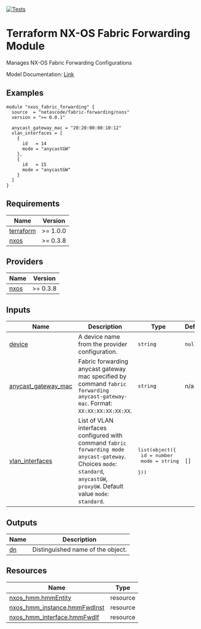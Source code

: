 <!-- BEGIN_TF_DOCS -->
[![Tests](https://github.com/netascode/terraform-nxos-fabric-forwarding/actions/workflows/test.yml/badge.svg)](https://github.com/netascode/terraform-nxos-fabric-forwarding/actions/workflows/test.yml)

# Terraform NX-OS Fabric Forwarding Module

Manages NX-OS Fabric Forwarding Configurations

Model Documentation: [Link](https://developer.cisco.com/docs/cisco-nexus-3000-and-9000-series-nx-api-rest-sdk-user-guide-and-api-reference-release-9-3x/#!configuring-hmm)

## Examples

```hcl
module "nxos_fabric_forwarding" {
  source  = "netascode/fabric-forwarding/nxos"
  version = ">= 0.0.1"

  anycast_gateway_mac = "20:20:00:00:10:12"
  vlan_interfaces = [
    {
      id   = 14
      mode = "anycastGW"
    },
    {
      id   = 15
      mode = "anycastGW"
    }
  ]
}
```

## Requirements

| Name | Version |
|------|---------|
| <a name="requirement_terraform"></a> [terraform](#requirement\_terraform) | >= 1.0.0 |
| <a name="requirement_nxos"></a> [nxos](#requirement\_nxos) | >= 0.3.8 |

## Providers

| Name | Version |
|------|---------|
| <a name="provider_nxos"></a> [nxos](#provider\_nxos) | >= 0.3.8 |

## Inputs

| Name | Description | Type | Default | Required |
|------|-------------|------|---------|:--------:|
| <a name="input_device"></a> [device](#input\_device) | A device name from the provider configuration. | `string` | `null` | no |
| <a name="input_anycast_gateway_mac"></a> [anycast\_gateway\_mac](#input\_anycast\_gateway\_mac) | Fabric forwarding anycast gateway mac specified by command `fabric forwarding anycast-gateway-mac`. Format: `XX:XX:XX:XX:XX:XX`. | `string` | n/a | yes |
| <a name="input_vlan_interfaces"></a> [vlan\_interfaces](#input\_vlan\_interfaces) | List of VLAN interfaces configured with command `fabric forwarding mode anycast-gateway`. Choices `mode`: `standard`, `anycastGW`, `proxyGW`. Default value `mode`: `standard`. | <pre>list(object({<br>    id   = number<br>    mode = string<br>  }))</pre> | `[]` | no |

## Outputs

| Name | Description |
|------|-------------|
| <a name="output_dn"></a> [dn](#output\_dn) | Distinguished name of the object. |

## Resources

| Name | Type |
|------|------|
| [nxos_hmm.hmmEntity](https://registry.terraform.io/providers/netascode/nxos/latest/docs/resources/hmm) | resource |
| [nxos_hmm_instance.hmmFwdInst](https://registry.terraform.io/providers/netascode/nxos/latest/docs/resources/hmm_instance) | resource |
| [nxos_hmm_interface.hmmFwdIf](https://registry.terraform.io/providers/netascode/nxos/latest/docs/resources/hmm_interface) | resource |
<!-- END_TF_DOCS -->